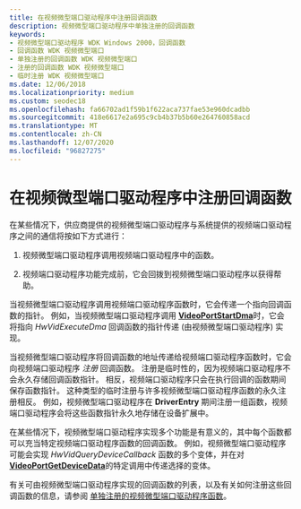 ```yaml
---
title: 在视频微型端口驱动程序中注册回调函数
description: 视频微型端口驱动程序中单独注册的回调函数
keywords:
- 视频微型端口驱动程序 WDK Windows 2000，回调函数
- 回调函数 WDK 视频微型端口
- 单独注册的回调函数 WDK 视频微型端口
- 注册的回调函数 WDK 视频微型端口
- 临时注册 WDK 视频微型端口
ms.date: 12/06/2018
ms.localizationpriority: medium
ms.custom: seodec18
ms.openlocfilehash: fa66702ad1f59b1f622aca737fae53e960dcadbb
ms.sourcegitcommit: 418e6617e2a695c9cb4b37b5b60e264760858acd
ms.translationtype: MT
ms.contentlocale: zh-CN
ms.lasthandoff: 12/07/2020
ms.locfileid: "96827275"
---
```

# <a name="registering-callback-functions-in-video-miniport-drivers"></a>在视频微型端口驱动程序中注册回调函数

在某些情况下，供应商提供的视频微型端口驱动程序与系统提供的视频端口驱动程序之间的通信将按如下方式进行：

1.  视频微型端口驱动程序调用视频端口驱动程序中的函数。

2.  视频端口驱动程序功能完成前，它会回拨到视频微型端口驱动程序以获得帮助。

当视频微型端口驱动程序调用视频端口驱动程序函数时，它会传递一个指向回调函数的指针。 例如，当视频微型端口驱动程序调用 [**VideoPortStartDma**](/windows-hardware/drivers/ddi/video/nf-video-videoportstartdma)时，它会将指向 *HwVidExecuteDma* 回调函数的指针传递 (由视频微型端口驱动程序) 实现。

当视频微型端口驱动程序将回调函数的地址传递给视频端口驱动程序函数时，它会向视频端口驱动程序 *注册* 回调函数。 注册是临时性的，因为视频端口驱动程序不会永久存储回调函数指针。 相反，视频端口驱动程序只会在执行回调的函数期间保存函数指针。 这种类型的临时注册与许多视频微型端口驱动程序函数的永久注册相反。 例如，视频微型端口驱动程序在 **DriverEntry** 期间注册一组函数，视频端口驱动程序会将这些函数指针永久地存储在设备扩展中。

在某些情况下，视频微型端口驱动程序实现多个功能是有意义的，其中每个函数都可以充当特定视频端口驱动程序函数的回调函数。 例如，视频微型端口驱动程序可能会实现 *HwVidQueryDeviceCallback* 函数的多个变体，并在对 [**VideoPortGetDeviceData**](/windows-hardware/drivers/ddi/video/nf-video-videoportgetdevicedata)的特定调用中传递选择的变体。

有关可由视频微型端口驱动程序实现的回调函数的列表，以及有关如何注册这些回调函数的信息，请参阅 [单独注册的视频微型端口驱动程序函数](/windows-hardware/drivers/ddi/index)。
